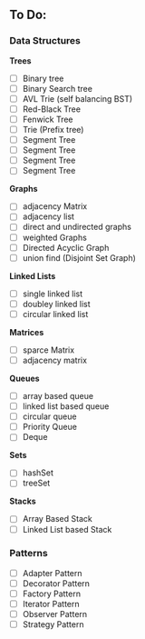 ## To Do:

### Data Structures
**Trees**
- [ ] Binary tree
- [ ] Binary Search tree
- [ ] AVL Trie (self balancing BST)
- [ ] Red-Black Tree
- [ ] Fenwick Tree
- [ ] Trie (Prefix tree)
- [ ] Segment Tree
- [ ] Segment Tree
- [ ] Segment Tree
- [ ] Segment Tree

**Graphs**
- [ ] adjacency Matrix
- [ ] adjacency list
- [ ] direct and undirected graphs
- [ ] weighted Graphs
- [ ] Directed Acyclic Graph
- [ ] union find (Disjoint Set Graph)

**Linked Lists**
- [ ] single linked list
- [ ] doubley linked list
- [ ] circular linked list

**Matrices**
- [ ] sparce Matrix
- [ ] adjacency matrix

**Queues**
- [ ] array based queue
- [ ] linked list based queue
- [ ] circular queue
- [ ] Priority Queue
- [ ] Deque

**Sets**
- [ ] hashSet
- [ ] treeSet

**Stacks**
- [ ] Array Based Stack
- [ ] Linked List based Stack

### Patterns
- [ ] Adapter Pattern
- [ ] Decorator Pattern
- [ ] Factory Pattern
- [ ] Iterator Pattern
- [ ] Observer Pattern
- [ ] Strategy Pattern
